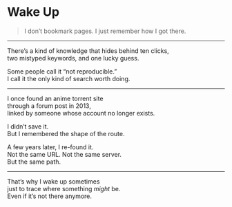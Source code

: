 # Wake Up

> I don’t bookmark pages. I just remember how I got there.

---

There’s a kind of knowledge that hides behind ten clicks,  
two mistyped keywords, and one lucky guess.  

Some people call it “not reproducible.”  
I call it the only kind of search worth doing.

---

I once found an anime torrent site  
through a forum post in 2013,  
linked by someone whose account no longer exists.

I didn’t save it.  
But I remembered the shape of the route.

A few years later, I re-found it.  
Not the same URL. Not the same server.  
But the same path.

---

That’s why I wake up sometimes  
just to trace where something *might* be.  
Even if it’s not there anymore.
